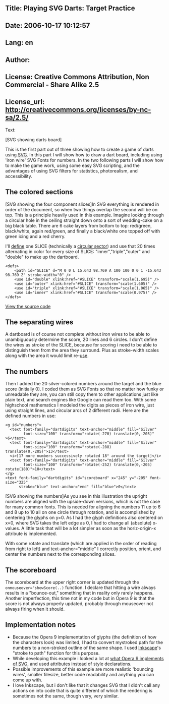 Title: Playing SVG Darts: Target Practice
----
Date: 2006-10-17 10:12:57
----
Lang: en
----
Author: 
----
License: Creative Commons Attribution, Non Commercial - Share Alike 2.5
----
License_url: http://creativecommons.org/licenses/by-nc-sa/2.5/
----
Text:

<p><object data="" width="250" height="250" class="right">[SVG showing darts board]</object></p>

<p>This is the first part out of three showing how to create a game of darts using <abbr title="Scalable Vector Graphics">SVG</abbr>. In this part I will show how to draw a dart board, including using &#39;iron wire&#39; SVG Fonts for numbers. In the two following parts I will show how to make the game work, using some easy SVG scripting, and the advantages of using SVG filters for statistics, photorealism, and accessibility.</p>

<h2 class="clear">The colored sections</h2>

<p><object data="" width="200" height="100" class="right">[SVG showing the four component slices]</object>In SVG everything is rendered in order of the document, so when two things overlap the second will be on top. This is a principle heavily used in this example. Imagine looking through a circular hole in the ceiling straight down onto a sort of wedding-cake on a big black table. There are 6 cake layers from bottom to top: red/green, black/white, again red/green, and finally a black/white one topped off with green icing and a red cherry.</p>

<p>I&#39;ll <a href="http://www.w3.org/TR/SVG/struct.html#Head">define</a> one SLICE (technically a <a href="http://en.wikipedia.org/wiki/Circular_sector">circular sector</a>) and use that 20 times alternating in color for every size of SLICE: &quot;inner&quot;,&quot;triple&quot;,&quot;outer&quot; and &quot;double&quot; to make up the dartboard.</p>


<pre><code>&lt;defs&gt;
    &lt;path id=&quot;SLICE&quot; d=&quot;M 0 0 L 15.643 98.769 A 100 100 0 0 1 -15.643 98.769 Z&quot; stroke-width=&quot;0&quot; /&gt;
    &lt;use id=&quot;double&quot; xlink:href=&quot;#SLICE&quot; transform=&quot;scale(1.695)&quot; /&gt;
    &lt;use id=&quot;outer&quot; xlink:href=&quot;#SLICE&quot; transform=&quot;scale(1.605)&quot; /&gt;
    &lt;use id=&quot;triple&quot; xlink:href=&quot;#SLICE&quot; transform=&quot;scale(1.065)&quot; /&gt;
    &lt;use id=&quot;inner&quot; xlink:href=&quot;#SLICE&quot; transform=&quot;scale(0.975)&quot; /&gt;
&lt;/defs&gt;</code></pre>

<p><a href="slices.svg">View the source code</a></p>

<h2>The separating wires</h2>

<p>A dartboard is of course not complete without iron wires to be able to unambiguously determine the score, 20 lines and 6 circles. I don&#39;t define the wires as stroke of the SLICE, because for scoring i need to be able to distinguish them from the area they surround. Plus as stroke-width scales along with the area it would limit
re-<a href="http://www.w3.org/TR/SVG/struct.html#UseElement">use</a>.</p>

<h2>The numbers</h2>  
<p>Then I added the 20 silver-colored numbers around the target and the blue score (initially 0). I coded them as SVG Fonts so that no matter how funky or unreadable they are, you can still copy them to other applications just like plain text, and search engines like Google can read them too. With some highschool mathematics I modeled the digits as pieces of iron wire, just using straight lines, and circular arcs of 2 different radii. Here are the defined numbers in use:</p>

<pre><code>&lt;g id=&quot;numbers&quot;&gt;
  &lt;text font-family=&quot;dartdigits&quot; text-anchor=&quot;middle&quot; fill=&quot;Silver&quot; 
        font-size=&quot;100&quot; transform=&quot;rotate(-270) translate(0,-205)&quot; &gt;6&lt;/text&gt;
  &lt;text font-family=&quot;dartdigits&quot; text-anchor=&quot;middle&quot; fill=&quot;Silver&quot; 
        font-size=&quot;100&quot; transform=&quot;rotate(-288) translate(0,-205)&quot;&gt;13&lt;/text&gt;
  &lt;i&gt;[17 more numbers successively rotated 18° around the target]&lt;/i&gt;
  &lt;text font-family=&quot;dartdigits&quot; text-anchor=&quot;middle&quot; fill=&quot;Silver&quot; 
        font-size=&quot;100&quot; transform=&quot;rotate(-252) translate(0,-205) rotate(180)&quot;&gt;10&lt;/text&gt;
&lt;/g&gt;
&lt;text font-family=&quot;dartdigits&quot; id=&quot;scoreboard&quot; x=&quot;245&quot; y=&quot;-205&quot; font-size=&quot;325&quot; 
      stroke=&quot;blue&quot; text-anchor=&quot;end&quot; fill=&quot;blue&quot;&gt;0&lt;/text&gt;</code></pre>

<p><object data="" width="300" height="140" class="right">[SVG showing the numbers]</object>As you see in this illustration the upright numbers are aligned with the upside-down versions, which is not the case for many common fonts. This is needed for aligning the numbers 11 up to 6 and 8 up to 10 all on one circle through  rotation, and is accomplished by centering the glyphs on y=0. As I had the glyph definitions also centered on x=0, where SVG takes the left edge as 0, I had to change all (absolute) x-values. A little task that will be a lot simpler as soon as the horiz-origin-x attribute is implemented.</p>

<p>With some rotate and translate (which are applied in the order of reading from right to left) and text-anchor=&quot;middle&quot; I correctly position, orient, and center the numbers next to the corresponding slices.</p>

<h2>The scoreboard</h2>

<p>The scoreboard at the upper right corner is updated through the <code>onmouseover=&quot;showScore(..)</code> function. I declare that hitting a wire always results in a &quot;bounce-out,&quot; something that in reality only rarely happens. Another imperfection, this time not in my code but in Opera 9 is that the score is not always properly updated, probably through mouseover not always firing when it should.</p>

<h2>Implementation notes</h2> 


<ul>
<li>Because the Opera 9 implementation of glyphs (the definition of how the characters look) was limited, I had to convert mystroked path for the numbers to a non-stroked outline of the same shape. I used <a href="http://www.inkscape.org/">Inkscape</a>&#39;s &quot;stroke to path&quot; function for this purpose.</li>
<li>While developing this example i looked a lot at <a href="http://opera.com/docs/specs/opera9/svg/">what Opera 9 implements of SVG</a>, and used attributes instead of style declarations. </li>
<li>Possible improvements of this example are more realistic &#39;bouncing wires&#39;, smaller filesize, better code readability and anything you can come up with. </li>
<li>I love Inkscape, but i don&#39;t like that it changes SVG that I didn&#39;t call any actions on into code that is quite different of which the rendering is sometimes not the same, though very, very similar.</li>
</ul>
  

